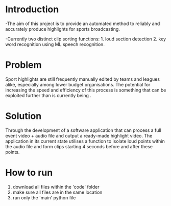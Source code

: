 # Introduction
-The aim of this project is to provide an automated method to reliably and accurately produce highlights for sports broadcasting. 

-Currently two distinct clip sorting functions: 1. loud section detection 2. key word recognition using ML speech recognition.


# Problem
Sport highlights are still frequently manually edited by teams and leagues alike, especially among lower budget organisations. The potential for increasing the speed and efficiency of this process is something that can be exploited further than is currently being .

# Solution
Through the development of a software application that can process a full event video + audio file and output a ready-made highlight video. The application in its current state utilises a function to isolate loud points within the audio file and form clips starting 4 seconds before and after these points.  

# How to run
1. download all files within the 'code' folder
2. make sure all files are in the same location
3. run only the 'main' python file

